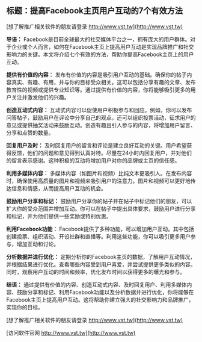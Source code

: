 ## **标题：提高Facebook主页用户互动的7个有效方法**

[想了解推广相关软件的朋友请登录 http://www.vst.tw](http://www.vst.tw)

**导语：**
Facebook是目前全球最大的社交媒体平台之一，拥有庞大的用户群体。对于企业或个人而言，如何在Facebook主页上提高用户互动是实现品牌推广和社交影响力的关键。本文将介绍七个有效的方法，帮助你提高Facebook主页上的用户互动。

**提供有价值的内容：**
发布有价值的内容是吸引用户互动的基础。确保你的帖子内容真实、有趣、有用，并与你的目标受众相关。这可以包括分享有趣的文章、发布教育性的视频或提供专业知识等。通过提供有价值的内容，你将能够吸引更多的用户关注并激发他们的兴趣。

**创造互动式内容：**
互动式内容可以促使用户积极参与和回应。例如，你可以发布问答帖子，鼓励用户在评论中分享自己的观点。还可以组织投票活动，征求用户的意见或提供抽奖活动来鼓励互动。创造有趣且引人参与的内容，将增加用户留言、分享和点赞的数量。

**回复用户及时：**
及时回复用户的留言和评论是建立良好互动的关键。用户希望获得反馈，他们的问题和意见得到认真对待。尽量在24小时内回复用户，并对他们的留言表示感谢。这种积极的互动将增加用户对你的品牌或主页的信任感。

**利用多媒体内容：**
多媒体内容（如图片和视频）比纯文本更吸引人。在发布内容时，确保使用高质量的图片和视频来吸引用户的注意力。图片和视频可以更好地传达信息和情感，从而提高用户互动的机会。

**鼓励用户分享和标记：**
鼓励用户分享你的帖子并在帖子中标记他们的朋友，可以扩大你的受众范围并增加互动。你可以在帖子中提出具体要求，鼓励用户进行分享和标记，并为他们提供一些奖励或特别优惠。

**利用Facebook功能：**
Facebook提供了多种功能，可以增加用户互动。其中包括创建投票、组织活动、开设社群和直播等。利用这些功能，你可以吸引更多用户参与，增加互动和讨论。

**分析数据并进行优化：**
定期分析你的Facebook主页的数据，了解用户互动情况，并根据结果进行优化。查看哪些内容受到用户喜爱，并尝试提供更多类似的内容。同时，观察用户互动的时间和频率，优化发布时间以获得更多的曝光和参与。

**结语：**
通过提供有价值的内容、创造互动式内容、及时回复用户、利用多媒体内容、鼓励分享和标记、利用Facebook功能以及分析数据并进行优化，你将能够在Facebook主页上提高用户互动。这将帮助你建立强大的社交影响力和品牌推广，实现你的目标。

[想了解推广相关软件的朋友请登录 http://www.vst.tw](http://www.vst.tw)


[访问软件官网 http://www.vst.tw](http://www.vst.tw)

